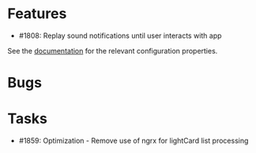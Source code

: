 # Features
* #1808: Replay sound notifications until user interacts with app


See the [documentation](https://opfab.github.io/documentation/archives/2.11.0.RELEASE/docs/single_page_doc.html#ui_properties) for the relevant configuration properties.


# Bugs

# Tasks

* #1859: Optimization - Remove use of ngrx for lightCard list processing

